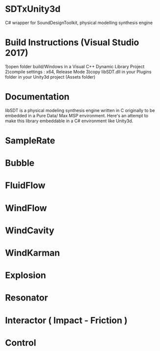 # SDTxUnity3d
C# wrapper for SoundDesignToolkit, physical modelling synthesis engine

# Build Instructions (Visual Studio 2017)

1)open folder build/Windows in a Visual C++ Dynamic Library Project 
2)compile settings : x64, Release Mode
3)copy libSDT.dll in your Plugins folder in your Unity3d project (Assets folder)

# Documentation

libSDT is a physical modeling synthesis engine written in C originally to be embedded in a Pure Data/ Max MSP environment.
Here's an attempt to make this library embeddable in a C# environment like Unity3d.

  # SampleRate
  
  # Bubble
  
  # FluidFlow
  
  # WindFlow
  
  # WindCavity
  
  # WindKarman
  
  # Explosion
  
  # Resonator
  
  # Interactor ( Impact - Friction )
  
  # Control 
